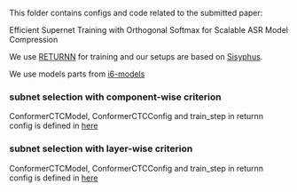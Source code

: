 This folder contains configs and code related to the submitted paper: 

Efficient Supernet Training with Orthogonal Softmax for Scalable ASR Model Compression

We use [RETURNN](https://github.com/rwth-i6/returnn) for training and our setups are based on [Sisyphus](https://github.com/rwth-i6/sisyphus).

We use models parts from [i6-models](https://github.com/rwth-i6/i6_models/tree/jing-dynamic-encoder-size) 

### subnet selection with component-wise criterion

ConformerCTCModel, ConformerCTCConfig and train_step in returnn config is defined in [here](https://github.com/rwth-i6/i6_experiments/blob/main/users/jxu/experiments/ctc/tedlium2/pytorch_networks/dynamic_encoder_size/orthogonal_softmax/joint_train_conformer_orthogonal_softmax_component_wise.py)

### subnet selection with layer-wise criterion

ConformerCTCModel, ConformerCTCConfig and train_step in returnn config is defined in [here](https://github.com/rwth-i6/i6_experiments/blob/main/users/jxu/experiments/ctc/tedlium2/pytorch_networks/dynamic_encoder_size/orthogonal_softmax/joint_train_conformer_orthogonal_softmax_layer_wise.py)